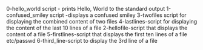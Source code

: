 0-hello_world script - prints Hello, World to the standard output
1-confused_smiley script -displays a confused smiley
3-twofiles script for displaying the combined content of two files
4-lastlines-script for displaying the content of the last 10 lines of a file
2-hellofile-script that displays the content of a file
5-firstlines-script that displays the first ten lines of a file etc/passwd
6-third_line-script to display the 3rd line of a file
